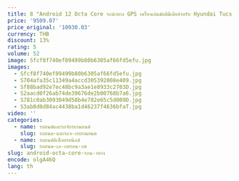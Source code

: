 ```yaml
---
title: 8 "Android 12 Octa Core รถนําทาง GPS เครื่องเล่นมัลติมีเดียสําหรับ Hyundai Tucson IX35 2015-ซ้ายขับรถวิทยุสเตอริโออัตโนมัติ
price: '9509.07'
price_original: '10930.03'
currency: THB
discount: 13%
rating: 5
volume: 52
image: Sfcf8f740ef89499b80b6305af66fd5efu.jpg
images:
  - Sfcf8f740ef89499b80b6305af66fd5efu.jpg
  - S704afa35c11349a4accd305392008e409.jpg
  - Sf88bad92e7ec48bc9a3ae1e8933c2703D.jpg
  - S2aacd0f26ab74de39676de2b00768b7a6.jpg
  - S781c0ab3093049d58b4e782e65c5d009D.jpg
  - S3ab8d0d84ac4438ba1d46237f4636bfaT.jpg
video: ''
categories:
  - name: รถยนต์และรถจักรยานยนต์
    slug: รถยนต-และรถจ-กรยานยนต
  - name: รถยนต์อิเล็กทรอนิกส์
    slug: รถยนต-เล-กทรอน-กส
slug: android-octa-core-รถน-าทาง
encode: olgA46Q
lang: th
---
```

  